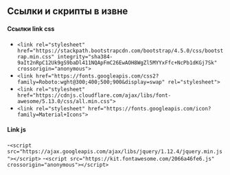 ## Ссылки и скрипты в извне

#### Ссылки link css
- `<link rel="stylesheet" href="https://stackpath.bootstrapcdn.com/bootstrap/4.5.0/css/bootstrap.min.css" integrity="sha384-9aIt2nRpC12Uk9gS9baDl411NQApFmC26EwAOH8WgZl5MYYxFfc+NcPb1dKGj7Sk" crossorigin="anonymous">`
- `<link href="https://fonts.googleapis.com/css2?family=Roboto:wght@300;400;500;900&display=swap" rel="stylesheet">`
- `<link rel="stylesheet" href="https://cdnjs.cloudflare.com/ajax/libs/font-awesome/5.13.0/css/all.min.css">`
- `<link rel="stylesheet" href="https://fonts.googleapis.com/icon?family=Material+Icons">`


#### Link js
-`<script src="https://ajax.googleapis.com/ajax/libs/jquery/1.12.4/jquery.min.js"></script>`
-`<script src="https://kit.fontawesome.com/2066a46fe6.js" crossorigin="anonymous"></script>`
